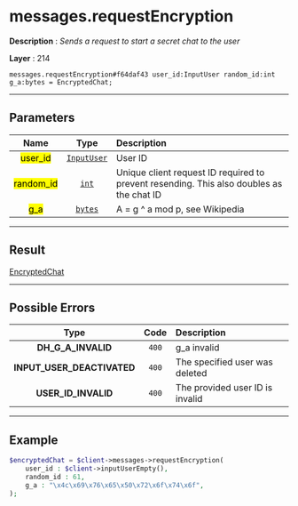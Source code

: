 # messages.requestEncryption

**Description** : *Sends a request to start a secret chat to the user*

**Layer** : 214

```tl
messages.requestEncryption#f64daf43 user_id:InputUser random_id:int g_a:bytes = EncryptedChat;
```

---

## Parameters

| Name | Type | Description |
| :---: | :---: | :--- |
| <mark>user_id</mark> | [`InputUser`](type/InputUser) | User ID |
| <mark>random_id</mark> | [`int`](type/int) | Unique client request ID required to prevent resending. This also doubles as the chat ID |
| <mark>g_a</mark> | [`bytes`](type/bytes) | A = g ^ a mod p, see Wikipedia |

---

## Result

[EncryptedChat](type/EncryptedChat)

---

## Possible Errors

| Type | Code | Description |
| :---: | :---: | :--- |
| **DH_G_A_INVALID** | `400` | g_a invalid |
| **INPUT_USER_DEACTIVATED** | `400` | The specified user was deleted |
| **USER_ID_INVALID** | `400` | The provided user ID is invalid |

---

## Example

```php
$encryptedChat = $client->messages->requestEncryption(
	user_id : $client->inputUserEmpty(),
	random_id : 61,
	g_a : "\x4c\x69\x76\x65\x50\x72\x6f\x74\x6f",
);
```